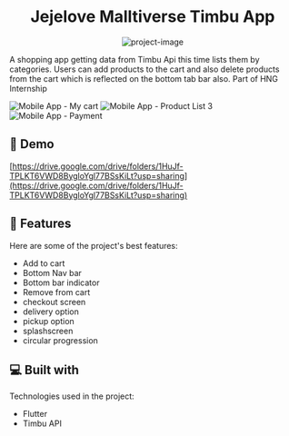 <h1 align="center" id="title">Jejelove Malltiverse Timbu App</h1>

<p align="center"><img src="peggyroxy.me" alt="project-image"></p>

<p id="description">A shopping app getting data from Timbu Api this time lists them by categories. Users can add products to the cart and also delete products from the cart which is reflected on the bottom tab bar also.
Part of HNG Internship </p>

![Mobile App - My cart](https://github.com/user-attachments/assets/dba61c7e-572d-42fe-a441-964693a5ac81)
![Mobile App - Product List 3](https://github.com/user-attachments/assets/35a6e7b2-8bcf-4d8b-ab75-fe9b291eb6ec)
![Mobile App - Payment](https://github.com/user-attachments/assets/22598232-8b82-45ab-9c29-fcd97adceb6d)


<h2>🚀 Demo</h2>

[https://drive.google.com/drive/folders/1HuJf-TPLKT6VWD8BygloYgl77BSsKiLt?usp=sharing](https://drive.google.com/drive/folders/1HuJf-TPLKT6VWD8BygloYgl77BSsKiLt?usp=sharing)

  
  
<h2>🧐 Features</h2>

Here are some of the project's best features:

*   Add to cart
*   Bottom Nav bar
*   Bottom bar indicator
*   Remove from cart
*   checkout screen
*   delivery option
*   pickup option
*   splashscreen
*   circular progression

  
  
<h2>💻 Built with</h2>

Technologies used in the project:

*   Flutter
*   Timbu API
